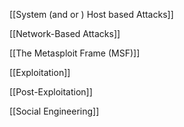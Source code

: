 [[System (and or ) Host based Attacks]]

[[Network-Based Attacks]]

[[The Metasploit Frame (MSF)]]

[[Exploitation]]

[[Post-Exploitation]]

[[Social Engineering]]


